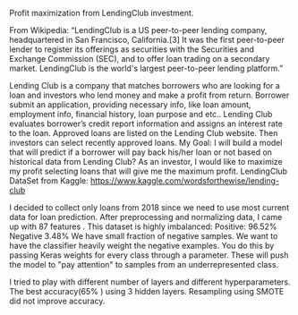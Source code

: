 
Profit maximization from LendingClub  investment.

From Wikipedia: “LendingClub is a US peer-to-peer lending company, headquartered in San Francisco, California.[3] It was the first peer-to-peer lender to register its offerings as securities with the Securities and Exchange Commission (SEC), and to offer loan trading on a secondary market. LendingClub is the world's largest peer-to-peer lending platform.”
 
Lending Club is a company that matches borrowers who are looking for a loan and  investors who lend money and make a profit from return. Borrower submit an application, providing necessary info, like  loan amount, employment info, financial history, loan purpose and etc.. Lending Club evaluates borrower’s credit report information and assigns an interest rate to the loan.
Approved loans are listed on the Lending Club website. Then  investors can select recently approved loans.
My Goal: I will build a model that will predict if a borrower will pay back his/her loan or not based on historical data from Lending Club? As an investor, I would like to maximize my profit selecting loans that will give me the maximum profit.
LendingClub DataSet from Kaggle: https://www.kaggle.com/wordsforthewise/lending-club

I decided to collect only loans from 2018 since we need to use most current data for loan prediction.
After preprocessing and normalizing data, I came up with 87 features . 
This dataset is highly imbalanced:
    Positive: 96.52% 
    Negative  3.48%
We have small fraction of negative samples.
We  want to have the classifier heavily weight the negative examples. You do this by passing Keras weights for every class through a parameter. These will push the model to "pay attention" to samples from an underrepresented class.

I tried to play with different number of layers and different hyperparameters.
The best accuracy(65% ) using  3 hidden layers.
Resampling using SMOTE  did not improve accuracy.

 
